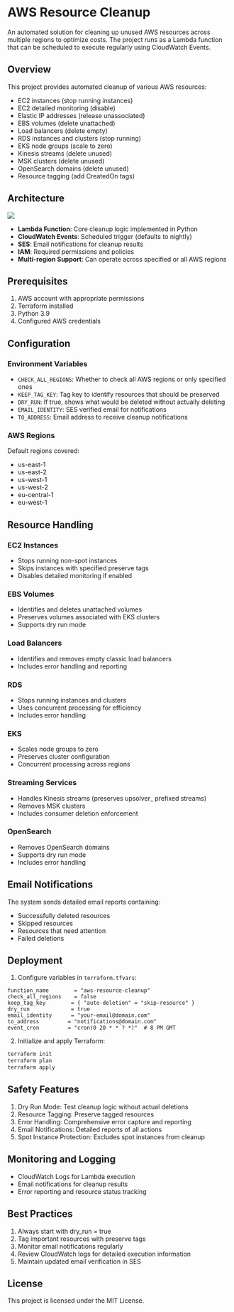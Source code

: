 # AWS Resource Cleanup

An automated solution for cleaning up unused AWS resources across multiple regions to optimize costs. The project runs as a Lambda function that can be scheduled to execute regularly using CloudWatch Events.

## Overview

This project provides automated cleanup of various AWS resources:

- EC2 instances (stop running instances)
- EC2 detailed monitoring (disable)
- Elastic IP addresses (release unassociated)
- EBS volumes (delete unattached)
- Load balancers (delete empty)
- RDS instances and clusters (stop running)
- EKS node groups (scale to zero)
- Kinesis streams (delete unused)
- MSK clusters (delete unused)
- OpenSearch domains (delete unused)
- Resource tagging (add CreatedOn tags)

## Architecture
[![](https://mermaid.ink/img/pako:eNqVVUuP2jAQ_itWDj0tPfTIoVI3pFsEu0WEdqU1HEwyJFYdO_JjK7Tsf-84hiQsNO1GSuaR-eblsf0SZSqHaBzthPqdlUxbspqsJcHHuG2hWV2SleZFAdoEtX_iRxoL5fJHZrOSJM8grdmQ0ejzIc1KyJ2AE-hA5qza5ixgQeZr-cZ7rDTQdfTlMSVLMMrpDEgsgElXn7DRpgsdVDQQ8tXJzHIlQ_C4hOzXAT3KHS962TYyDcRp5gGksQ2whVYZGHNo4_cqbVW0Te4bk7kAvRkqyUfyxGolet4mer90kiIhSMk9tr5X2ooVTVYUmdGWGcjJQoMB_dykvOlnVaAiGAf-WM_bUORD6xXZHoyMPmLlU7kTDmQGF7VfK6vtwGpfX-1RWISwdgeSxJ8ovt3vzT8hy0lK8X0PJJmlFN_3QFKrgVU0EC4LkmKL-f9BgemspN9rkIEdmIKz2jvPXt3sFKvQ4VQay2QzX05Kn0yr2VxiJtywrcDVuleSW6XRnk7AMi5wVjrdFeQSsASDyGS6oIlgxvKMTBdXg6Cp9Za3Kf0hmbXM72nyUwlXXc1qCZV6RsD8liZVbfdkrlhObpnwZWgz0KKzte41H9Vdi1DyPRls0AUiFs5Y0C3oKA8lczZFvSpnR9cZ851_wD17p5WrDfUsCTyxijyBVgPuL8etixH-nXV_xiUYbnAFnD8IjuJmEHOfzk72yA7l0sxuz1cjn_maqIpx2cY_igM-H5TlO541R9VfD4cl1Epb3EdJSv2Jj7RfUnJsNfrH-cOIgjbfc-cDSXR74GoG_sybqwKviPb26l9k-KvnPLqJKtAYPsfr8cWr15EtoYJ1NEY2hx1zwq6jtXxFU-asSvcyi8ZWO7iJcCyKMhrvmDAouTpnFiacYZrVyaRm8kmp6mj0-geaFHhj?type=png)](https://mermaid.live/edit#pako:eNqVVUuP2jAQ_itWDj0tPfTIoVI3pFsEu0WEdqU1HEwyJFYdO_JjK7Tsf-84hiQsNO1GSuaR-eblsf0SZSqHaBzthPqdlUxbspqsJcHHuG2hWV2SleZFAdoEtX_iRxoL5fJHZrOSJM8grdmQ0ejzIc1KyJ2AE-hA5qza5ixgQeZr-cZ7rDTQdfTlMSVLMMrpDEgsgElXn7DRpgsdVDQQ8tXJzHIlQ_C4hOzXAT3KHS962TYyDcRp5gGksQ2whVYZGHNo4_cqbVW0Te4bk7kAvRkqyUfyxGolet4mer90kiIhSMk9tr5X2ooVTVYUmdGWGcjJQoMB_dykvOlnVaAiGAf-WM_bUORD6xXZHoyMPmLlU7kTDmQGF7VfK6vtwGpfX-1RWISwdgeSxJ8ovt3vzT8hy0lK8X0PJJmlFN_3QFKrgVU0EC4LkmKL-f9BgemspN9rkIEdmIKz2jvPXt3sFKvQ4VQay2QzX05Kn0yr2VxiJtywrcDVuleSW6XRnk7AMi5wVjrdFeQSsASDyGS6oIlgxvKMTBdXg6Cp9Za3Kf0hmbXM72nyUwlXXc1qCZV6RsD8liZVbfdkrlhObpnwZWgz0KKzte41H9Vdi1DyPRls0AUiFs5Y0C3oKA8lczZFvSpnR9cZ851_wD17p5WrDfUsCTyxijyBVgPuL8etixH-nXV_xiUYbnAFnD8IjuJmEHOfzk72yA7l0sxuz1cjn_maqIpx2cY_igM-H5TlO541R9VfD4cl1Epb3EdJSv2Jj7RfUnJsNfrH-cOIgjbfc-cDSXR74GoG_sybqwKviPb26l9k-KvnPLqJKtAYPsfr8cWr15EtoYJ1NEY2hx1zwq6jtXxFU-asSvcyi8ZWO7iJcCyKMhrvmDAouTpnFiacYZrVyaRm8kmp6mj0-geaFHhj)

- **Lambda Function**: Core cleanup logic implemented in Python
- **CloudWatch Events**: Scheduled trigger (defaults to nightly)
- **SES**: Email notifications for cleanup results
- **IAM**: Required permissions and policies
- **Multi-region Support**: Can operate across specified or all AWS regions

## Prerequisites

1. AWS account with appropriate permissions
2. Terraform installed
3. Python 3.9
4. Configured AWS credentials

## Configuration

### Environment Variables

- `CHECK_ALL_REGIONS`: Whether to check all AWS regions or only specified ones
- `KEEP_TAG_KEY`: Tag key to identify resources that should be preserved
- `DRY_RUN`: If true, shows what would be deleted without actually deleting
- `EMAIL_IDENTITY`: SES verified email for notifications
- `TO_ADDRESS`: Email address to receive cleanup notifications

### AWS Regions

Default regions covered:
- us-east-1
- us-east-2
- us-west-1
- us-west-2
- eu-central-1
- eu-west-1

## Resource Handling

### EC2 Instances
- Stops running non-spot instances
- Skips instances with specified preserve tags
- Disables detailed monitoring if enabled

### EBS Volumes
- Identifies and deletes unattached volumes
- Preserves volumes associated with EKS clusters
- Supports dry run mode

### Load Balancers
- Identifies and removes empty classic load balancers
- Includes error handling and reporting

### RDS
- Stops running instances and clusters
- Uses concurrent processing for efficiency
- Includes error handling

### EKS
- Scales node groups to zero
- Preserves cluster configuration
- Concurrent processing across regions

### Streaming Services
- Handles Kinesis streams (preserves upsolver_ prefixed streams)
- Removes MSK clusters
- Includes consumer deletion enforcement

### OpenSearch
- Removes OpenSearch domains
- Supports dry run mode
- Includes error handling

## Email Notifications

The system sends detailed email reports containing:
- Successfully deleted resources
- Skipped resources
- Resources that need attention
- Failed deletions

## Deployment

1. Configure variables in `terraform.tfvars`:
```hcl
function_name        = "aws-resource-cleanup"
check_all_regions    = false
keep_tag_key        = { "auto-deletion" = "skip-resource" }
dry_run             = true
email_identity      = "your-email@domain.com"
to_address         = "notifications@domain.com"
event_cron         = "cron(0 20 * * ? *)"  # 8 PM GMT
```

2. Initialize and apply Terraform:
```bash
terraform init
terraform plan
terraform apply
```

## Safety Features

1. Dry Run Mode: Test cleanup logic without actual deletions
2. Resource Tagging: Preserve tagged resources
3. Error Handling: Comprehensive error capture and reporting
4. Email Notifications: Detailed reports of all actions
5. Spot Instance Protection: Excludes spot instances from cleanup

## Monitoring and Logging

- CloudWatch Logs for Lambda execution
- Email notifications for cleanup results
- Error reporting and resource status tracking

## Best Practices

1. Always start with dry_run = true
2. Tag important resources with preserve tags
3. Monitor email notifications regularly
4. Review CloudWatch logs for detailed execution information
5. Maintain updated email verification in SES

## License

This project is licensed under the MIT License.